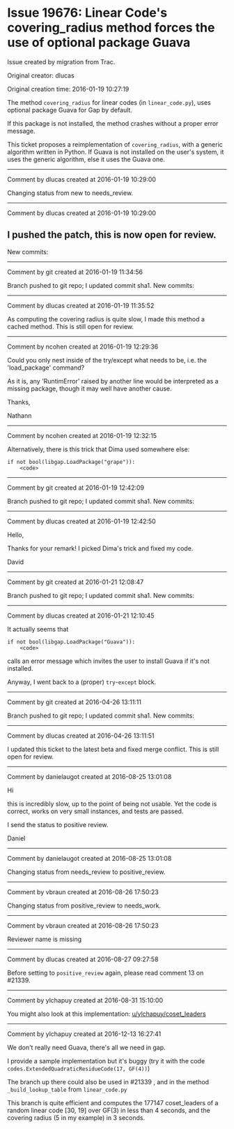 # Issue 19676: Linear Code's covering_radius method forces the use of optional package Guava

Issue created by migration from Trac.

Original creator: dlucas

Original creation time: 2016-01-19 10:27:19

The method `covering_radius` for linear codes (in `linear_code.py`), uses optional package Guava for Gap by default.

If this package is not installed, the method crashes without a proper error message. 

This ticket proposes a reimplementation of `covering_radius`, with a generic algorithm written in Python. If Guava is not installed on the user's system, it uses the generic algorithm, else it uses the Guava one.


---

Comment by dlucas created at 2016-01-19 10:29:00

Changing status from new to needs_review.


---

Comment by dlucas created at 2016-01-19 10:29:00

I pushed the patch, this is now open for review.
----
New commits:


---

Comment by git created at 2016-01-19 11:34:56

Branch pushed to git repo; I updated commit sha1. New commits:


---

Comment by dlucas created at 2016-01-19 11:35:52

As computing the covering radius is quite slow, I made this method a cached method.
This is still open for review.


---

Comment by ncohen created at 2016-01-19 12:29:36

Could you only nest inside of the try/except what needs to be, i.e. the 'load_package' command?

As it is, any 'RuntimError' raised by another line would be interpreted as a missing package, though it may well have another cause.

Thanks,

Nathann


---

Comment by ncohen created at 2016-01-19 12:32:15

Alternatively, there is this trick that Dima used somewhere else:


```
if not bool(libgap.LoadPackage("grape")):
    <code>
```



---

Comment by git created at 2016-01-19 12:42:09

Branch pushed to git repo; I updated commit sha1. New commits:


---

Comment by dlucas created at 2016-01-19 12:42:50

Hello,

Thanks for your remark! I picked Dima's trick and fixed my code.

David


---

Comment by git created at 2016-01-21 12:08:47

Branch pushed to git repo; I updated commit sha1. New commits:


---

Comment by dlucas created at 2016-01-21 12:10:45

It actually seems that 


```
if not bool(libgap.LoadPackage("Guava")):
    <code>
```


calls an error message which invites the user to install Guava if it's not installed.

Anyway, I went back to a (proper) `try`-`except` block.


---

Comment by git created at 2016-04-26 13:11:11

Branch pushed to git repo; I updated commit sha1. New commits:


---

Comment by dlucas created at 2016-04-26 13:11:51

I updated this ticket to the latest beta and fixed merge conflict.
This is still open for review.


---

Comment by danielaugot created at 2016-08-25 13:01:08

Hi

this is incredibly slow, up to the point of being not usable. Yet the code is correct, works on very small instances, and tests are passed.

I send the status to positive review.

Daniel


---

Comment by danielaugot created at 2016-08-25 13:01:08

Changing status from needs_review to positive_review.


---

Comment by vbraun created at 2016-08-26 17:50:23

Changing status from positive_review to needs_work.


---

Comment by vbraun created at 2016-08-26 17:50:23

Reviewer name is missing


---

Comment by dlucas created at 2016-08-27 09:27:58

Before setting to `positive_review` again, please read comment 13 on #21339.


---

Comment by ylchapuy created at 2016-08-31 15:10:00

You might also look at this implementation: [u/ylchapuy/coset_leaders](https://git.sagemath.org/sage.git/diff?id=u/ylchapuy/coset_leaders)


---

Comment by ylchapuy created at 2016-12-13 16:27:41

We don't really need Guava, there's all we need in gap.

I provide a sample implementation but it's buggy (try it with the code `codes.ExtendedQuadraticResidueCode(17, GF(4))`)

The branch up there could also be used in #21339 , and in the method `_build_lookup_table` from `linear_code.py`

This branch is quite efficient and computes the 177147 coset_leaders of a random linear code [30, 19] over GF(3) in less than 4 seconds, and the covering radius (5 in my example) in 3 seconds.
